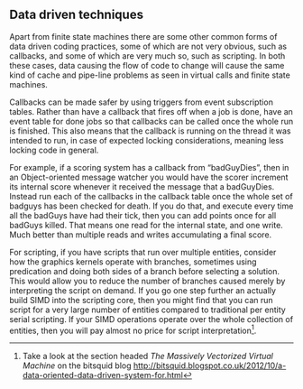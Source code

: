 Data driven techniques
----------------------

Apart from finite state machines there are some other common forms of
data driven coding practices, some of which are not very obvious, such
as callbacks, and some of which are very much so, such as scripting. In
both these cases, data causing the flow of code to change will cause the
same kind of cache and pipe-line problems as seen in virtual calls and
finite state machines.

Callbacks can be made safer by using triggers from event subscription tables.
Rather than have a callback that fires off when a job is done, have an event
table for done jobs so that callbacks can be called once the whole run is
finished. This also means that the callback is running on the thread it was
intended to run, in case of expected locking considerations, meaning less
locking code in general.

For example, if a scoring system has a callback from “badGuyDies”, then in an
Object-oriented message watcher you would have the scorer increment its
internal score whenever it received the message that a badGuyDies. Instead run
each of the callbacks in the callback table once the whole set of badguys has
been checked for death. If you do that, and execute every time all the badGuys
have had their tick, then you can add points once for all badGuys killed. That
means one read for the internal state, and one write. Much better than multiple
reads and writes accumulating a final score.

For scripting, if you have scripts that run over multiple entities,
consider how the graphics kernels operate with branches, sometimes using
predication and doing both sides of a branch before selecting a
solution. This would allow you to reduce the number of branches caused
merely by interpreting the script on demand. If you go one step further
an actually build SIMD into the scripting core, then you might find that
you can run script for a very large number of entities compared to
traditional per entity serial scripting. If your SIMD operations operate
over the whole collection of entities, then you will pay almost no price
for script interpretation[^4].

[^4]: Take a look at the section headed *The Massively Vectorized
    Virtual Machine* on the bitsquid blog
    http://bitsquid.blogspot.co.uk/2012/10/a-data-oriented-data-driven-system-for.html

